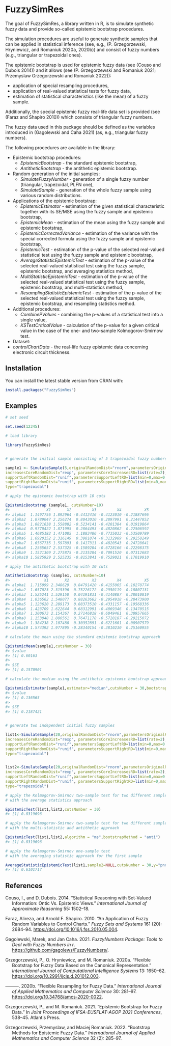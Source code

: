 
<!-- README.md is generated from README.Rmd. Please edit that file -->

# FuzzySimRes

The goal of FuzzySimRes, a library written in R, is to simulate
synthetic fuzzy data and provide so-called epistemic bootstrap
procedures.

The simulation procedures are useful to generate synthetic samples that
can be applied in statistical inference (see, e.g., (P. Grzegorzewski,
Hryniewicz, and Romaniuk 2020a, 2020b)) and consist of fuzzy numbers
(e.g., triangular or trapezoidal ones).

The epistemic bootstrap is used for epistemic fuzzy data (see (Couso and
Dubois 2014)) and it allows (see (P. Grzegorzewski and Romaniuk 2021;
Przemyslaw Grzegorzewski and Romaniuk 2022)):

- application of special resampling procedures,
- application of real-valued statistical tests for fuzzy data,
- estimation of statistical characteristics (like the mean) of a fuzzy
  sample.

Additionally, the special epistemic fuzzy real-life data set is provided
(see (Faraz and Shapiro 2010)) which consists of triangular fuzzy
numbers.

The fuzzy data used in this package should be defined as the variables
introduced in (Gagolewski and Caha 2021) (as, e.g., triangular fuzzy
numbers).

The following procedures are available in the library:

- Epistemic bootstrap procedures:
  - *EpistemicBootstrap* - the standard epistemic bootstrap,
  - *AntitheticBootstrap* - the antithetic epistemic bootstrap.
- Random generation of the initial samples:
  - *SimulateFuzzyNumber* - generation of a single fuzzy number
    (triangular, trapezoidal, PLFN one),
  - *SimulateSample* - generation of the whole fuzzy sample using
    various random distributions.
- Applications of the epistemic bootstrap:
  - *EpistemicEstimator* - estimation of the given statistical
    characteristic together with its SE/MSE using the fuzzy sample and
    epistemic bootstrap,
  - *EpistemicMean* - estimation of the mean using the fuzzy sample and
    epistemic bootstrap,
  - *EpistemicCorrectedVariance* - estimation of the variance with the
    special corrected formula using the fuzzy sample and epistemic
    bootstrap,
  - *EpistemicTest* - estimation of the p-value of the selected
    real-valued statistical test using the fuzzy sample and epistemic
    bootstrap,
  - *AverageStatisticEpistemicTest* - estimation of the p-value of the
    selected real-valued statistical test using the fuzzy sample,
    epistemic bootstrap, and averaging statistics method,
  - *MultiStatisticEpistemicTest* - estimation of the p-value of the
    selected real-valued statistical test using the fuzzy sample,
    epistemic bootstrap, and multi-statistics method,
  - *ResamplingStatisticEpistemicTest* - estimation of the p-value of
    the selected real-valued statistical test using the fuzzy sample,
    epistemic bootstrap, and resampling statistics method.
- Additional procedures:
  - *CombinePValues* - combining the p-values of a statistical test into
    a single value,
  - *KSTestCriticalValue* - calculation of the p-value for a given
    critical value in the case of the one- and two-sample
    Kolmogorov-Smirnow test.
- Dataset:
- *controlChartData* - the real-life fuzzy epistemic data concerning
  electronic circuit thickness.

## Installation

You can install the latest stable version from CRAN with:

``` r
install.packages("FuzzySimRes")
```

## Examples

``` r
# set seed

set.seed(12345)

# load library

library(FuzzySimRes)


# generate the initial sample consisting of 5 trapezoidal fuzzy numbers

sample1 <- SimulateSample(5,originalRandomDist="rnorm",parametersOriginalRD=list(mean=0,sd=1),
increasesCoreRandomDist="rexp", parametersCoreIncreasesRD=list(rate=2),
supportLeftRandomDist="runif",parametersSupportLeftRD=list(min=0,max=0.6),
supportRightRandomDist="runif", parametersSupportRightRD=list(min=0,max=0.6),
type="trapezoidal")

# apply the epistemic bootstrap with 10 cuts

EpistemicBootstrap (sample1, cutsNumber=10)
#>                X1       X2         X3         X4          X5
#> alpha1  1.1497756 1.892964 -0.4412416 -0.4123010 -0.21887696
#> alpha2  1.0789047 2.256274  0.8043010 -0.2897991  0.21447852
#> alpha3  1.0821638 1.558882 -0.5234141 -0.4201384  0.01919864
#> alpha4  0.9770422 1.871995  0.2864493 -0.4820862  0.22506592
#> alpha5  1.4685182 1.471085  1.1883406 -0.7735033 -0.53509789
#> alpha6  1.6920152 2.316149  0.3981874 -0.3132989  0.29258249
#> alpha7  1.6567735 1.597893  0.1417311 -0.4820543  0.24728641
#> alpha8  1.2565657 2.537325 -0.1589284 -0.6728166 -0.22298375
#> alpha9  1.1521309 2.275875 -0.2135284 -0.7091520  0.07312683
#> alpha10 1.5825929 2.525235 -0.8153841 -0.7529021  0.17019910

# apply the antithetic bootstrap with 10 cuts

AntitheticBootstrap (sample1, cutsNumber=10)
#>               X1       X2          X3         X4          X5
#> alpha1  1.715099 2.348629  0.84791420 -0.4155065 -0.10278774
#> alpha2  1.657023 2.315396  0.75226172 -0.2950119 -0.18807131
#> alpha3  1.525241 1.529150  0.04191831 -0.4140887  0.28010819
#> alpha4  1.036562 1.548077  0.88263662 -0.2954918 -0.28473900
#> alpha5  1.123620 2.289173  0.08373510 -0.4331157 -0.19568336
#> alpha6  1.423709 1.622644  0.68312991 -0.4069346  0.13470515
#> alpha7  1.300673 2.154367  0.27146818 -0.6049461  0.30957665
#> alpha8  1.153848 1.880561  0.76471178 -0.5728187 -0.29215072
#> alpha9  1.384238 2.107480  0.30352891 -0.6221601 -0.08907579
#> alpha10 1.574392 1.977895 -0.28340154 -0.3810230  0.25160955

# calculate the mean using the standard epistemic bootstrap approach

EpistemicMean(sample1,cutsNumber = 30)
#> $value
#> [1] 0.60163
#> 
#> $SE
#> [1] 0.1570901

# calculate the median using the antithetic epistemic bootstrap approach

EpistemicEstimator(sample1,estimator="median",cutsNumber = 30,bootstrapMethod="anti")
#> $value
#> [1] 0.136565
#> 
#> $SE
#> [1] 0.2187421


# generate two independent initial fuzzy samples

list1<-SimulateSample(20,originalRandomDist="rnorm",parametersOriginalRD=list(mean=0,sd=1),
increasesCoreRandomDist="rexp", parametersCoreIncreasesRD=list(rate=2),
supportLeftRandomDist="runif",parametersSupportLeftRD=list(min=0,max=0.6),
supportRightRandomDist="runif", parametersSupportRightRD=list(min=0,max=0.6),
type="trapezoidal")


list2<-SimulateSample(20,originalRandomDist="rnorm",parametersOriginalRD=list(mean=0,sd=1),
increasesCoreRandomDist="rexp", parametersCoreIncreasesRD=list(rate=2),
supportLeftRandomDist="runif",parametersSupportLeftRD=list(min=0,max=0.6),
supportRightRandomDist="runif", parametersSupportRightRD=list(min=0,max=0.6),
type="trapezoidal")

# apply the Kolmogorov-Smirnov two-sample test for two different samples
# with the average statistics approach

EpistemicTest(list1,list2,cutsNumber = 30)
#> [1] 0.8319696

# apply the Kolmogorov-Smirnov two-sample test for two different samples
# with the multi-statistic and antithetic approach

EpistemicTest(list1,list2,algorithm = "ms",bootstrapMethod = "anti")
#> [1] 0.8319696

# apply the Kolmogorov-Smirnov one-sample test
# with the averaging statistic approach for the first sample

AverageStatisticEpistemicTest(list1,sample2=NULL,cutsNumber = 30,y="pnorm")
#> [1] 0.6101717
```

## References

<div id="refs" class="references csl-bib-body hanging-indent">

<div id="ref-Couso2014" class="csl-entry">

Couso, I., and D. Dubois. 2014. “Statistical Reasoning with Set-Valued
Information: Ontic Vs. Epistemic Views.” *International Journal of
Approximate Reasoning* 55: 1502–18.

</div>

<div id="ref-FARAZ20102684" class="csl-entry">

Faraz, Alireza, and Arnold F. Shapiro. 2010. “An Application of Fuzzy
Random Variables to Control Charts.” *Fuzzy Sets and Systems* 161 (20):
2684–94. <https://doi.org/10.1016/j.fss.2010.05.004>.

</div>

<div id="ref-Gagolewski" class="csl-entry">

Gagolewski, Marek, and Jan Caha. 2021. *FuzzyNumbers Package: Tools to
Deal with Fuzzy Numbers in r*.
<https://github.com/gagolews/FuzzyNumbers/>.

</div>

<div id="ref-grzegorzewskietal2020" class="csl-entry">

Grzegorzewski, P., O. Hryniewicz, and M. Romaniuk. 2020a. “Flexible
Bootstrap for Fuzzy Data Based on the Canonical Representation.”
*International Journal of Computational Intelligence Systems* 13:
1650–62. <https://doi.org/10.2991/ijcis.d.201012.003>.

</div>

<div id="ref-grzegorzewskiamcs2020" class="csl-entry">

———. 2020b. “Flexible Resampling for Fuzzy Data.” *International Journal
of Applied Mathematics and Computer Science* 30: 281–97.
<https://doi.org/10.34768/amcs-2020-0022>.

</div>

<div id="ref-grzegorzewski2021" class="csl-entry">

Grzegorzewski, P., and M. Romaniuk. 2021. “Epistemic Bootstrap for Fuzzy
Data.” In *Joint Proceedings of IFSA-EUSFLAT-AGOP 2021 Conferences*,
538–45. Atlantis Press.

</div>

<div id="ref-Grzegorzewski_Romaniuk_2022" class="csl-entry">

Grzegorzewski, Przemyslaw, and Maciej Romaniuk. 2022. “Bootstrap Methods
for Epistemic Fuzzy Data.” *International Journal of Applied Mathematics
and Computer Science* 32 (2): 285–97.

</div>

</div>
